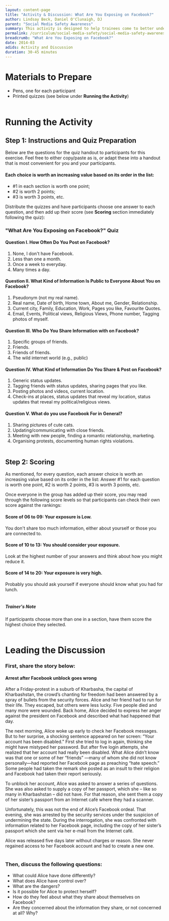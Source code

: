 ```yaml
---
layout: content-page
title: "Activity & Discussion: What Are You Exposing on Facebook?"
author: Lindsay Beck, Daniel O'Clunaigh, DJ
parent: "Social Media Safety Awareness"
summary: This activity is designed to help trainees come to better understand how much information they actively share on social networking services. An important outcome, and talking point for the Discussion, is a firmer grasp of the impact that certain kinds of sharing behavior may have on your privacy, and that of others.
permalink: /curriculum/social-media-safety/social-media-safety-awareness/activity-discussion/exposing-on-facebook/
breadcrumb: "What Are You Exposing on Facebook?"
date: 2014-03
adids: Activity and Discussion
duration: 30-45 minutes
---
```

# Materials to Prepare
- Pens, one for each participant
- Printed quizzes (see below under **Running the Activity**)
<br><br>

# Running the Activity

## Step 1: Instructions and Quiz Preparation
Below are the questions for the quiz handout to participants for this exercise. Feel free to either copy/paste as is, *or* adapt these into a handout that is most convenient for you and your participants.

#### Each choice is worth an increasing value based on its order in the list: 
- #1 in each section is worth one point;
- #2 is worth 2 points; 
- #3 is worth 3 points, etc.

Distribute the quizzes and have participants choose one answer to each question, and then add up their score (see **Scoring** section immediately following the quiz):

### "What Are You Exposing on Facebook?" Quiz

#### Question I. How Often Do You Post on Facebook?
1. None, I don't have Facebook.
2. Less than one a month.
3. Once a week to everyday.
4. Many times a day.

#### Question II. What Kind of Information Is Public to Everyone About You on Facebook?
1. Pseudonym (not my real name).
2. Real name, Date of birth, Home town, About me, Gender, Relationship.
3. Current city, Family, Education, Work, Pages you like, Favourite Quotes.
4. Email, Events, Political views, Religious Views, Phone number, Tagging photos of myself.

#### Question III. Who Do You Share Information with on Facebook?
1. Specific groups of friends.
2. Friends.
3. Friends of friends.
4. The wild internet world (e.g., public)

#### Question IV. What Kind of Information Do You Share & Post on Facebook?
1. Generic status updates.
2. Tagging friends with status updates, sharing pages that you like.
3. Posting photos and videos, current location.
4. Check-ins at places, status updates that reveal my location, status updates that reveal my political/religious views.

#### Question V. What do you use Facebook For in General?
1. Sharing pictures of cute cats.
2. Updating/communicating with close friends.
3. Meeting with new people, finding a romantic relationship, marketing.
4. Organising protests, documenting human rights violations.
<br><br>

## Step 2: Scoring
As mentioned, for every question, each answer choice is worth an increasing value based on its order in the list: Answer #1 for each question is worth one point, #2 is worth 2 points, #3 is worth 3 points, etc.

Once everyone in the group has added up their score, you may read through the following score levels so that participants can check their own score against the rankings:

#### Score of 06 to 09: Your exposure is Low.
You don't share too much information, either about yourself or those you are connected to.

#### Score of 10 to 13: You should consider your exposure.
Look at the highest number of your answers and think about how you might reduce it.

#### Score of 14 to 20: Your exposure is very high.
Probably you should ask yourself if everyone should know what you had for lunch.
<br><br>

##### *Trainer's Note*
If participants choose more than one in a section, have them score the highest choice they selected.
<br><br>

# Leading the Discussion

### First, share the story below:

#### Arrest after Facebook unblock goes wrong
After a Friday-protest in a suburb of Kharbasha, the capital of Kharbashstan, the crowd’s chanting for freedom had been answered by a spray of bullets from the security forces. Alice and her friend had to run for their life. They escaped, but others were less lucky. Five people died and many more were wounded. Back home, Alice decided to express her anger against the president on Facebook and described what had happened that day.

The next morning, Alice woke up early to check her Facebook messages. But to her surprise, a shocking sentence appeared on her screen: “Your account has been disabled.” First she tried to log in again, thinking she might have mistyped her password. But after five login attempts, she realized that her account had really been disabled. What Alice didn’t know was that one or some of her “friends” —many of whom she did not know personally—had reported her Facebook page as preaching “hate speech.” Some people had taken the remark she posted as an insult to their religion and Facebook had taken their report seriously.

To unblock her account, Alice was asked to answer a series of questions. She was also asked to supply a copy of her passport, which she – like so many in Kharbashstan – did not have. For that reason, she sent them a copy of her sister’s passport from an Internet café where they had a scanner.

Unfortunately, this was not the end of Alice’s Facebook ordeal. That evening, she was arrested by the security services under the suspicion of undermining the state. During the interrogation, she was confronted with information related to her Facebook page, including the copy of her sister’s passport which she sent via her e-mail from the Internet café.

Alice was released five days later without charges or reason. She never regained access to her Facebook account and had to create a new one.
<br><br>

### Then, discuss the following questions:
- What could Alice have done differently?
- What does Alice have control over?
- What are the dangers?
- Is it possible for Alice to protect herself?
- How do they feel about what they share about themselves on Facebook?
- Are they concerned about the information they share, or not concerned at all? Why?
<br><br>
